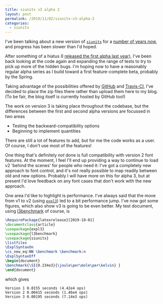 ```yaml
---
title: siunitx v3 alpha 2
layout: post
permalink: /2019/11/02/siunitx-v3-alpha-2
categories:
  - siunitx
---
```


I've been talking about a new version of
[`siunitx`](https://ctan.org/pkg/siunitx) for a
[number of years now](/2014/03/13/work-on-siunitx-v3/), and progress has been
slower than I'd hoped.

After something of a hiatus (I
[released the first alpha last year](/2018/07/21/tug2018-day-two/)),
I've been back looking at the code again and expanding the range of tests
to try to pick up more of the hidden bugs. I'm hoping now to have a reasonably
regular alpha series as I build toward a first feature-complete beta,
probably by the Spring.

Taking advantage of the possibilities offered by [GitHub](https://github.com)
and [Travis-CI](https://travis-ci.com), I've decided to place the zip
files there rather than upload them here to my blog. (To be fair, the blog
itself is currently hosted by GitHub too!)

The work on version 3 is taking place throughout the codebase, but the
differences between the first and second alpha versions are focussed in
two areas

- Testing the backward-compatibility options
- Beginning to implement quantities

There are still a lot of features to add, but for me the code works as
a user. Of course, I don't use most of the features!

One thing that's definitely _not_ done is full compatibility with version
2 font features. At the moment, I feel I'll end up providing a way to
continue to load v2 'behind the scenes' for people who need it: I've
got a completely new approach to font control, and it's not really
possible to map readily between old and new options. Probably I will have
more on this for alpha 3, but at present I'd love feedback on any font
cases that don't work with the new approach.

One area I'd like to highlight is performance. I've always said that the
move from v1 to v2 (using [`expl3`](https://ctan.org/pkg/l3kernel)) led to
a bit performance jump. I've now got some figures, which also show v3 is
going to be even better. My test document, using
[l3benchmark](https://ctan.org/pkg/l3experimental) of course, is

```latex
\RequirePackage{latexrelease}[2019-10-01]
\documentclass{article}
\usepackage{expl3}
\usepackage{l3benchmark}
\usepackage{siunitx}
\listfiles
\ExplSyntaxOn
\cs_new_eq:NN \benchmark \benchmark:n
\ExplSyntaxOff
\begin{document}
\benchmark{\SI{0.234e3}{\joule\per\mole\per\kelvin} }
\end{document}
```

 which gives

 ```
Version 1 0.0155 seconds (4.42e4 ops)
Version 2 0.00415 seconds (1.46e4 ops)
Version 3 0.00195 seconds (7.14e3 ops)
 ```

